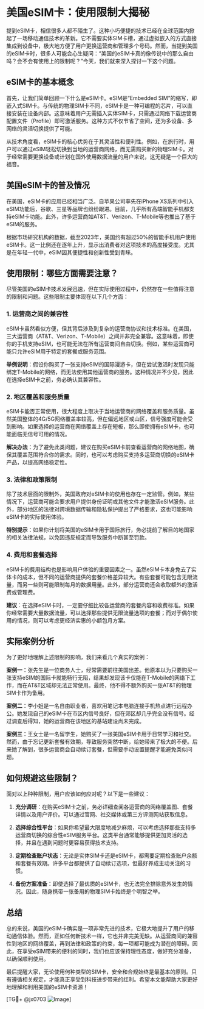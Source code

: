 # 美国eSIM卡：使用限制大揭秘

提到eSIM卡，相信很多人都不陌生了。这种小巧便捷的技术已经在全球范围内掀起了一场移动通信技术的革新。它不需要实体SIM卡槽，通过虚拟嵌入的方式直接集成到设备中，极大地方便了用户更换运营商和管理多个号码。然而，当提到美国的eSIM卡时，很多人可能会心生疑问：“美国的eSIM卡真的像传说中的那么自由吗？会不会有使用上的限制呢？”今天，我们就来深入探讨一下这个问题。

## eSIM卡的基本概念

首先，让我们简单回顾一下什么是eSIM卡。eSIM是“Embedded SIM”的缩写，即嵌入式SIM卡。与传统的物理SIM卡不同，eSIM卡是一种可编程的芯片，可以直接安装在设备内部。这意味着用户无需插入实体SIM卡，只需通过网络下载运营商配置文件（Profile）即可激活服务。这种方式不仅节省了空间，还为多设备、多网络的灵活切换提供了可能。

从技术角度看，eSIM卡的核心优势在于其灵活性和便利性。例如，在旅行时，用户可以通过eSIM轻松切换到当地的运营商网络，而无需购买新的物理SIM卡。对于经常需要更换设备或计划在国外使用数据流量的用户来说，这无疑是一个巨大的福音。

## 美国eSIM卡的普及情况

在美国，eSIM卡的应用已经相当广泛。自苹果公司率先在iPhone XS系列中引入eSIM功能后，谷歌、三星等品牌也纷纷跟进。目前，几乎所有高端智能手机都支持eSIM卡功能。此外，许多运营商如AT&T、Verizon、T-Mobile等也推出了基于eSIM的服务。

根据市场研究机构的数据，截至2023年，美国约有超过50%的智能手机用户使用eSIM卡。这一比例还在逐年上升，显示出消费者对这项技术的高度接受度。尤其是在年轻一代中，eSIM因其便捷性和创新性受到青睐。

## 使用限制：哪些方面需要注意？

尽管美国的eSIM卡技术发展迅速，但在实际使用过程中，仍然存在一些值得注意的限制和问题。这些限制主要体现在以下几个方面：

### 1. **运营商之间的兼容性**
   eSIM卡虽然看似方便，但其背后涉及到复杂的运营商协议和技术标准。在美国，三大运营商（AT&T、Verizon、T-Mobile）之间并非完全兼容。这意味着，即使你的手机支持eSIM，也可能无法在所有运营商间自由切换。例如，某些运营商可能只允许eSIM用于特定的套餐或服务范围。

   **举例说明**：假设你购买了一张支持eSIM的国际漫游卡，但在尝试激活时发现只能绑定T-Mobile的网络，而无法使用其他运营商的服务。这种情况并不少见，因此在选择eSIM卡之前，务必确认其兼容性。

### 2. **地区覆盖和服务质量**
   eSIM卡能否正常使用，很大程度上取决于当地运营商的网络覆盖和服务质量。虽然美国整体的4G/5G网络覆盖率较高，但在偏远地区或山区，信号强度可能会受到影响。如果选择的运营商在网络覆盖上存在短板，那么即使拥有eSIM卡，也可能面临无信号可用的情况。

   **解决办法**：为了避免此类问题，建议在购买eSIM卡前查看运营商的网络地图，确保其覆盖范围符合你的需求。同时，也可以考虑购买支持多运营商切换的eSIM卡产品，以提高网络稳定性。

### 3. **法律和政策限制**
   除了技术层面的限制外，美国政府对eSIM卡的使用也存在一定监管。例如，某些情况下，运营商可能会要求用户提供身份证明或其他文件才能激活eSIM服务。此外，部分地区的法律对跨境数据传输和隐私保护提出了严格要求，这也可能影响eSIM卡的实际使用体验。

   **特别提示**：如果你计划将美国的eSIM卡用于国际旅行，务必提前了解目的地国家的相关法律法规，以免因违反规定而导致服务中断甚至罚款。

### 4. **费用和套餐选择**
   eSIM卡的费用结构也是影响用户体验的重要因素之一。虽然eSIM卡本身免去了实体卡的成本，但不同的运营商提供的套餐价格差异较大。有些套餐可能包含无限流量，而另一些则可能限制每月的数据用量。此外，部分运营商还会收取额外的激活费或管理费。

   **建议**：在选择eSIM卡时，一定要仔细比较各运营商的套餐内容和收费标准。如果你经常需要大量数据流量，可以选择那些提供无限流量选项的套餐；而对于偶尔使用的情况，则可以考虑更经济实惠的小额包月方案。

## 实际案例分析

为了更好地理解上述限制的影响，我们来看几个真实的案例：

**案例一**：张先生是一位商务人士，经常需要前往美国出差。他原本以为只要购买一张支持eSIM的国际卡就能畅行无阻，结果却发现该卡仅能在T-Mobile的网络下工作，而在AT&T区域却无法正常使用。最终，他不得不额外购买一张AT&T的物理SIM卡作为备用。

**案例二**：李小姐是一名自由职业者，喜欢用笔记本电脑连接手机热点进行远程办公。她发现自己的eSIM卡在市区内信号良好，但在郊区却几乎完全没有信号。经过调查后得知，她的运营商在该地区的基站建设尚未完成。

**案例三**：王女士是一名留学生，她购买了一张美国eSIM卡用于日常学习和社交。然而，由于忘记更新套餐有效期，导致服务突然中断，给她带来了极大的不便。后来她了解到，很多运营商会自动续订套餐，但需要手动设置提醒才能避免类似问题。

## 如何规避这些限制？

面对以上种种限制，用户应该如何应对呢？以下是一些建议：

1. **充分调研**：在购买eSIM卡之前，务必详细查阅各运营商的网络覆盖图、套餐详情以及用户评价。可以通过官网、社交媒体或第三方评测网站获取信息。
   
2. **选择综合性平台**：如果你希望最大限度地减少麻烦，可以考虑选择那些支持多运营商切换的综合性eSIM服务平台。这类平台通常能够提供更加灵活的选择，并且在遇到问题时更容易获得技术支持。

3. **定期检查账户状态**：无论是实体SIM卡还是eSIM卡，都需要定期检查账户余额和套餐有效期。许多平台都提供了自动续订选项，但最好养成主动关注的习惯。

4. **备份方案准备**：即使选择了最优质的eSIM卡，也无法完全排除意外发生的情况。因此，随身携带一张备用的物理SIM卡始终是个明智之举。

## 总结

总的来说，美国的eSIM卡确实是一项非常先进的技术，它极大地提升了用户的移动通信体验。然而，正如任何新技术一样，它也并非完美无缺。从运营商间的兼容性到地区的网络覆盖，再到法律和政策的约束，每一项都可能成为潜在的障碍。因此，在享受eSIM带来的便利的同时，我们也应该保持理性态度，做好充分准备，以确保顺利使用。

最后提醒大家，无论使用何种类型的SIM卡，安全和合规始终是最基本的原则。只有遵循相关规定，才能真正享受到科技进步带来的红利。希望本文能帮助大家更好地理解和利用美国的eSIM卡资源！

[TG💪+ @jx0703 ![Image](https://github.com/user-attachments/assets/dbca1d08-cadb-493c-b0ec-ad6f7a83f270)]